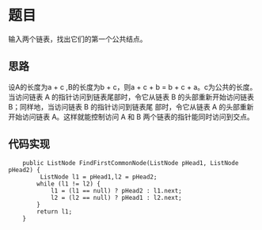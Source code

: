 # 题目

输入两个链表，找出它们的第一个公共结点。

## 思路

设A的长度为a + c ,B的长度为b + c，则a + c + b = b + c + a。c为公共的长度。<br>
当访问链表 A 的指针访问到链表尾部时，令它从链表 B 的头部重新开始访问链表 B；同样地，当访问链表 B 的指针访问到链表尾
部时，令它从链表 A 的头部重新开始访问链表 A。这样就能控制访问 A 和 B 两个链表的指针能同时访问到交点。

## 代码实现


```
    public ListNode FindFirstCommonNode(ListNode pHead1, ListNode pHead2) {
         ListNode l1 = pHead1,l2 = pHead2;
        while (l1 != l2) {
            l1 = (l1 == null) ? pHead2 : l1.next;
            l2 = (l2 == null) ? pHead1 : l2.next; 
        }
        return l1;
    }
```

